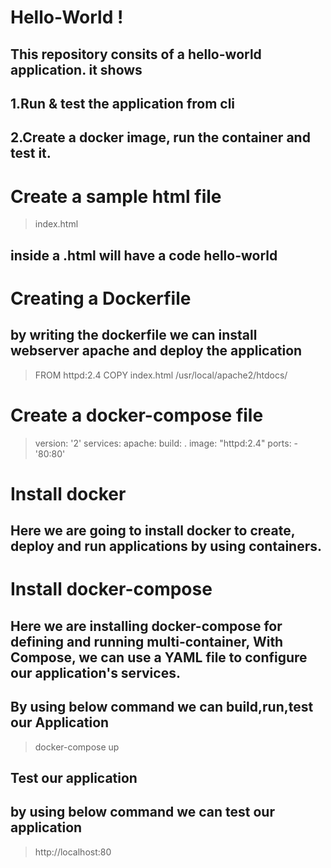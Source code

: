 # Hello-World !
## This repository consits of a hello-world application. it shows

## 1.Run & test the application from cli
## 2.Create a docker image, run the        container and test it.

# Create a sample html file
> index.html
## inside a  .html will have a code hello-world
# Creating a Dockerfile
## by writing the dockerfile we can install webserver apache and deploy the application
> FROM httpd:2.4
COPY index.html /usr/local/apache2/htdocs/
# Create a docker-compose file
> version: '2'
  services:
    apache:
      build: .
      image: "httpd:2.4"
      ports:
        - '80:80'
# Install docker 
##   Here we are going to install docker to create, deploy and run applications by using containers.
# Install docker-compose
##   Here we are installing docker-compose for defining and running multi-container, With Compose, we can  use a YAML file to configure our application's services.
## By using below command we can build,run,test our Application
> docker-compose up
## Test our application
## by using below command we can test our application  
> http://localhost:80
